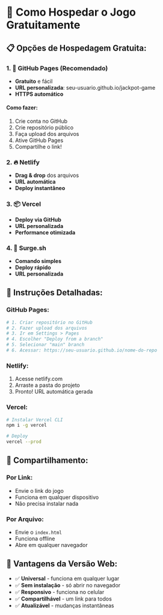 # 🚀 Como Hospedar o Jogo Gratuitamente

## 📋 **Opções de Hospedagem Gratuita:**

### **1. 🌟 GitHub Pages (Recomendado)**
- **Gratuito** e fácil
- **URL personalizada**: seu-usuario.github.io/jackpot-game
- **HTTPS automático**

#### **Como fazer:**
1. Crie conta no GitHub
2. Crie repositório público
3. Faça upload dos arquivos
4. Ative GitHub Pages
5. Compartilhe o link!

### **2. 🔥 Netlify**
- **Drag & drop** dos arquivos
- **URL automática**
- **Deploy instantâneo**

### **3. 📦 Vercel**
- **Deploy via GitHub**
- **URL personalizada**
- **Performance otimizada**

### **4. 🌊 Surge.sh**
- **Comando simples**
- **Deploy rápido**
- **URL personalizada**

## 🎯 **Instruções Detalhadas:**

### **GitHub Pages:**
```bash
# 1. Criar repositório no GitHub
# 2. Fazer upload dos arquivos
# 3. Ir em Settings > Pages
# 4. Escolher "Deploy from a branch"
# 5. Selecionar "main" branch
# 6. Acessar: https://seu-usuario.github.io/nome-do-repo
```

### **Netlify:**
1. Acesse netlify.com
2. Arraste a pasta do projeto
3. Pronto! URL automática gerada

### **Vercel:**
```bash
# Instalar Vercel CLI
npm i -g vercel

# Deploy
vercel --prod
```

## 🔗 **Compartilhamento:**

### **Por Link:**
- Envie o link do jogo
- Funciona em qualquer dispositivo
- Não precisa instalar nada

### **Por Arquivo:**
- Envie o `index.html`
- Funciona offline
- Abre em qualquer navegador

## 📱 **Vantagens da Versão Web:**

- ✅ **Universal** - funciona em qualquer lugar
- ✅ **Sem instalação** - só abrir no navegador
- ✅ **Responsivo** - funciona no celular
- ✅ **Compartilhável** - um link para todos
- ✅ **Atualizável** - mudanças instantâneas
